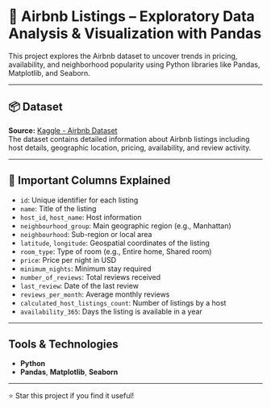 # 🏡 Airbnb Listings – Exploratory Data Analysis & Visualization with Pandas

This project explores the Airbnb dataset to uncover trends in pricing, availability, and neighborhood popularity using Python libraries like Pandas, Matplotlib, and Seaborn.

---

## 📦 Dataset

**Source:** [Kaggle - Airbnb Dataset](https://www.kaggle.com/datasets/ashishjangra27/airbnb-dataset)  
The dataset contains detailed information about Airbnb listings including host details, geographic location, pricing, availability, and review activity.

---

## 🔑 Important Columns Explained

- `id`: Unique identifier for each listing
- `name`: Title of the listing
- `host_id`, `host_name`: Host information
- `neighbourhood_group`: Main geographic region (e.g., Manhattan)
- `neighbourhood`: Sub-region or local area
- `latitude`, `longitude`: Geospatial coordinates of the listing
- `room_type`: Type of room (e.g., Entire home, Shared room)
- `price`: Price per night in USD
- `minimum_nights`: Minimum stay required
- `number_of_reviews`: Total reviews received
- `last_review`: Date of the last review
- `reviews_per_month`: Average monthly reviews
- `calculated_host_listings_count`: Number of listings by a host
- `availability_365`: Days the listing is available in a year

---

##  Tools & Technologies

- **Python**
- **Pandas**, **Matplotlib**, **Seaborn**

---

⭐ Star this project if you find it useful!
